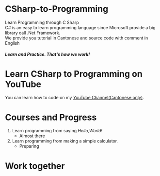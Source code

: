 # CSharp-to-Programming
Learn Programming through C Sharp<br/>
C# is an easy to learn programming language since Microsoft provide a big library call .Net Framework.<br/>
We provide you tutorial in Cantonese and source code with comment in English
##### Learn and Practice. That's how we work!

# Learn CSharp to Programming on YouTube
You can learn how to code on my [YouTube Channel(Cantonese only)](https://www.youtube.com/channel/UCXnU8m7TXF4n1hxf5XWxPCA).

# Courses and Progress
1. Learn programming from saying *Hello,World!*
   * Almost there
2. Learn programming from making a simple calculator.
   * Preparing

# Work together
